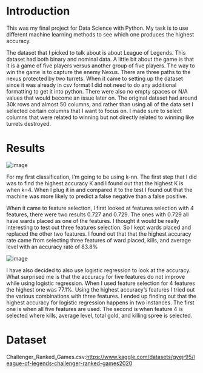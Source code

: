 # Introduction
This was my final project for Data Science with Python. My task is to use different machine learning methods to see which one produces the highest accuracy.

The dataset that I picked to talk about is about League of Legends. This dataset had both binary and nominal data. A little bit about the game is that it is a game of five players versus another group of five players. The way to win the game is to capture the enemy Nexus. There are three paths to the nexus protected by two turrets. 
	When it came to setting up the dataset since it was already in csv format I did not need to do any additional formatting to get it into python. There were also no empty spaces or N/A values that would become an issue later on. The original dataset had around 30k rows and almost 50 columns, and rather than using all of the data set I selected certain columns that I want to focus on. I made sure to select columns that were related to winning but not directly related to winning like turrets destroyed. 

# Results
![image](https://user-images.githubusercontent.com/67610482/182005349-2205460f-be22-4333-8e0a-49964f68b9e1.png)

For my first classification, I’m going to be using k-nn. The first step that I did was to find the highest accuracy K and I found out that the highest K is when k=4. When I plug it in and compared it to the test I found out that the machine was more likely to predict a false negative than a false positive. 

When it came to feature selection, I first looked at features selection with 4 features, there were two results 0.727 and 0.729. The ones with 0.729 all have wards placed as one of the features. I thought it would be really interesting to test out three features selection. So I kept wards placed and replaced the other two features. I found out that that the highest accuracy rate came from selecting three features of ward placed, kills, and average level with an accuracy rate of 83.8%


![image](https://user-images.githubusercontent.com/67610482/182005366-4444b25f-06fa-486d-8abb-7234ac60faa4.png)

I have also decided to also use logistic regression to look at the accuracy. What surprised me is that the accuracy for five features do not improve while using logistic regression. When I used feature selection for 4 features the highest one was 77.1%. Using the highest accuracy’s features I tried out the various combinations with three features. I ended up finding out that the highest accuracy for logistic regression happens in two instances. The first one is when all five features are used. The second is when feature 4 is selected where kills, average level, total gold, and killing spree is selected. 

# Dataset
Challenger_Ranked_Games.csv:https://www.kaggle.com/datasets/gyejr95/league-of-legends-challenger-ranked-games2020
